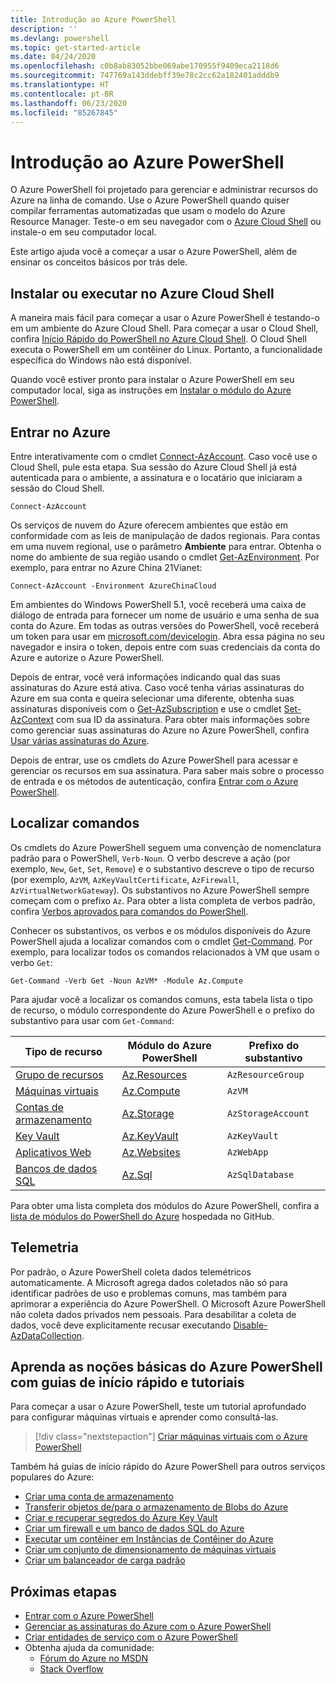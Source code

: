 ```yaml
---
title: Introdução ao Azure PowerShell
description: ''
ms.devlang: powershell
ms.topic: get-started-article
ms.date: 04/24/2020
ms.openlocfilehash: c0b8ab83052bbe069abe170955f9409eca2118d6
ms.sourcegitcommit: 747769a143ddebff39e78c2cc62a182401adddb9
ms.translationtype: HT
ms.contentlocale: pt-BR
ms.lasthandoff: 06/23/2020
ms.locfileid: "85267845"
---
```

# <a name="get-started-with-azure-powershell"></a>Introdução ao Azure PowerShell

O Azure PowerShell foi projetado para gerenciar e administrar recursos do Azure na linha de comando.
Use o Azure PowerShell quando quiser compilar ferramentas automatizadas que usam o modelo do Azure Resource Manager. Teste-o em seu navegador com o [Azure Cloud Shell](/azure/cloud-shell/overview) ou instale-o em seu computador local.

Este artigo ajuda você a começar a usar o Azure PowerShell, além de ensinar os conceitos básicos por trás dele.

## <a name="install-or-run-in-azure-cloud-shell"></a>Instalar ou executar no Azure Cloud Shell

A maneira mais fácil para começar a usar o Azure PowerShell é testando-o em um ambiente do Azure Cloud Shell. Para começar a usar o Cloud Shell, confira [Início Rápido do PowerShell no Azure Cloud Shell](/azure/cloud-shell/quickstart-powershell). O Cloud Shell executa o PowerShell em um contêiner do Linux. Portanto, a funcionalidade específica do Windows não está disponível.

Quando você estiver pronto para instalar o Azure PowerShell em seu computador local, siga as instruções em [Instalar o módulo do Azure PowerShell](install-az-ps.md).

## <a name="sign-in-to-azure"></a>Entrar no Azure

Entre interativamente com o cmdlet [Connect-AzAccount](/powershell/module/az.accounts/connect-azaccount). Caso você use o Cloud Shell, pule esta etapa. Sua sessão do Azure Cloud Shell já está autenticada para o ambiente, a assinatura e o locatário que iniciaram a sessão do Cloud Shell.

```azurepowershell-interactive
Connect-AzAccount
```

Os serviços de nuvem do Azure oferecem ambientes que estão em conformidade com as leis de manipulação de dados regionais. Para contas em uma nuvem regional, use o parâmetro **Ambiente** para entrar. Obtenha o nome do ambiente de sua região usando o cmdlet [Get-AzEnvironment](/powershell/module/Az.Accounts/Get-AzEnvironment).
Por exemplo, para entrar no Azure China 21Vianet:

```azurepowershell-interactive
Connect-AzAccount -Environment AzureChinaCloud
```

Em ambientes do Windows PowerShell 5.1, você receberá uma caixa de diálogo de entrada para fornecer um nome de usuário e uma senha de sua conta do Azure. Em todas as outras versões do PowerShell, você receberá um token para usar em [microsoft.com/devicelogin](https://microsoft.com/devicelogin). Abra essa página no seu navegador e insira o token, depois entre com suas credenciais da conta do Azure e autorize o Azure PowerShell.

Depois de entrar, você verá informações indicando qual das suas assinaturas do Azure está ativa. Caso você tenha várias assinaturas do Azure em sua conta e queira selecionar uma diferente, obtenha suas assinaturas disponíveis com o [Get-AzSubscription](/powershell/module/az.accounts/get-azsubscription) e use o cmdlet [Set-AzContext](/powershell/module/az.accounts/set-azcontext) com sua ID da assinatura. Para obter mais informações sobre como gerenciar suas assinaturas do Azure no Azure PowerShell, confira [Usar várias assinaturas do Azure](manage-subscriptions-azureps.md).

Depois de entrar, use os cmdlets do Azure PowerShell para acessar e gerenciar os recursos em sua assinatura. Para saber mais sobre o processo de entrada e os métodos de autenticação, confira [Entrar com o Azure PowerShell](authenticate-azureps.md).

## <a name="find-commands"></a>Localizar comandos

Os cmdlets do Azure PowerShell seguem uma convenção de nomenclatura padrão para o PowerShell, `Verb-Noun`. O verbo descreve a ação (por exemplo, `New`, `Get`, `Set`, `Remove`) e o substantivo descreve o tipo de recurso (por exemplo, `AzVM`, `AzKeyVaultCertificate`, `AzFirewall`, `AzVirtualNetworkGateway`). Os substantivos no Azure PowerShell sempre começam com o prefixo `Az`. Para obter a lista completa de verbos padrão, confira [Verbos aprovados para comandos do PowerShell](/powershell/scripting/developer/cmdlet/approved-verbs-for-windows-powershell-commands).

Conhecer os substantivos, os verbos e os módulos disponíveis do Azure PowerShell ajuda a localizar comandos com o cmdlet [Get-Command](/powershell/module/microsoft.powershell.core/get-command). Por exemplo, para localizar todos os comandos relacionados à VM que usam o verbo `Get`:

```powershell-interactive
Get-Command -Verb Get -Noun AzVM* -Module Az.Compute
```

Para ajudar você a localizar os comandos comuns, esta tabela lista o tipo de recurso, o módulo correspondente do Azure PowerShell e o prefixo do substantivo para usar com `Get-Command`:

|                              Tipo de recurso                              |                   Módulo do Azure PowerShell                    |    Prefixo do substantivo     |
| ----------------------------------------------------------------------- | ------------------------------------------------------------ | ------------------ |
| [Grupo de recursos](/azure/azure-resource-manager/resource-group-overview) | [Az.Resources](/powershell/module/az.resources#resources)    | `AzResourceGroup`  |
| [Máquinas virtuais](/azure/virtual-machines)                             | [Az.Compute](/powershell/module/az.compute#virtual_machines) | `AzVM`             |
| [Contas de armazenamento](/azure/storage/common/storage-introduction)          | [Az.Storage](/powershell/module/az.storage/)                 | `AzStorageAccount` |
| [Key Vault](/azure/key-vault/key-vault-whatis)                          | [Az.KeyVault](/powershell/module/az.keyvault)                | `AzKeyVault`       |
| [Aplicativos Web](/azure/app-service)                                  | [Az.Websites](/powershell/module/az.websites)                | `AzWebApp`         |
| [Bancos de dados SQL](/azure/sql-database)                                    | [Az.Sql](/powershell/module/az.sql)                          | `AzSqlDatabase`    |

Para obter uma lista completa dos módulos do Azure PowerShell, confira a [lista de módulos do PowerShell do Azure](https://github.com/Azure/azure-powershell/blob/master/documentation/azure-powershell-modules.md) hospedada no GitHub.

## <a name="telemetry"></a>Telemetria

Por padrão, o Azure PowerShell coleta dados telemétricos automaticamente. A Microsoft agrega dados coletados não só para identificar padrões de uso e problemas comuns, mas também para aprimorar a experiência do Azure PowerShell. O Microsoft Azure PowerShell não coleta dados privados nem pessoais. Para desabilitar a coleta de dados, você deve explicitamente recusar executando [Disable-AzDataCollection](/powershell/module/az.accounts/disable-azdatacollection).

## <a name="learn-azure-powershell-basics-with-quickstarts-and-tutorials"></a>Aprenda as noções básicas do Azure PowerShell com guias de início rápido e tutoriais

Para começar a usar o Azure PowerShell, teste um tutorial aprofundado para configurar máquinas virtuais e aprender como consultá-las.

> [!div class="nextstepaction"]
> [Criar máquinas virtuais com o Azure PowerShell](azureps-vm-tutorial.yml)

Também há guias de início rápido do Azure PowerShell para outros serviços populares do Azure:

* [Criar uma conta de armazenamento](/azure/storage/common/storage-quickstart-create-account?tabs=azure-powershell)
* [Transferir objetos de/para o armazenamento de Blobs do Azure](/azure/storage/blobs/storage-quickstart-blobs-powershell)
* [Criar e recuperar segredos do Azure Key Vault](/azure/key-vault/quick-create-powershell)
* [Criar um firewall e um banco de dados SQL do Azure](/azure/sql-database/scripts/sql-database-create-and-configure-database-powershell)
* [Executar um contêiner em Instâncias de Contêiner do Azure](/azure/container-instances/container-instances-quickstart-powershell)
* [Criar um conjunto de dimensionamento de máquinas virtuais](/azure/virtual-machine-scale-sets/quick-create-powershell)
* [Criar um balanceador de carga padrão](/azure/load-balancer/quickstart-create-standard-load-balancer-powershell)

## <a name="next-steps"></a>Próximas etapas

* [Entrar com o Azure PowerShell](authenticate-azureps.md)
* [Gerenciar as assinaturas do Azure com o Azure PowerShell](manage-subscriptions-azureps.md)
* [Criar entidades de serviço com o Azure PowerShell](create-azure-service-principal-azureps.md)
* Obtenha ajuda da comunidade:
  * [Fórum do Azure no MSDN](https://go.microsoft.com/fwlink/p/?LinkId=320212)
  * [Stack Overflow](https://go.microsoft.com/fwlink/?LinkId=320213)
